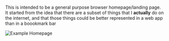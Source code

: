 This is intended to be a general purpose browser homepage/landing page. 
It started from the idea that there are a subset of things that I **actually** do on the internet, 
and that those things could be better represented in a web app than in a boookmark bar


![Example Homepage](./images/example_homepage.png)
